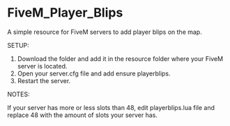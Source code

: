 # FiveM_Player_Blips
A simple resource for FiveM servers to add player blips on the map.

SETUP:
1. Download the folder and add it in the resource folder where your FiveM server is located.
2. Open your server.cfg file and add ensure playerblips.
3. Restart the server.

NOTES: 

If your server has more or less slots than 48, edit playerblips.lua file and replace 48 with the amount of slots your server has.
